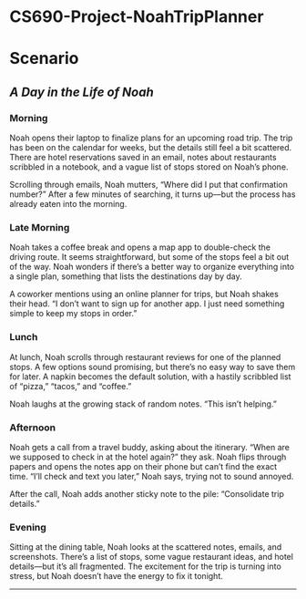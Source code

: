 # CS690-Project-NoahTripPlanner

# Scenario
## _A Day in the Life of Noah_

### Morning

Noah opens their laptop to finalize plans for an upcoming road trip. The trip has been on the calendar for weeks, but the details still feel a bit scattered. There are hotel reservations saved in an email, notes about restaurants scribbled in a notebook, and a vague list of stops stored on Noah’s phone.

Scrolling through emails, Noah mutters, “Where did I put that confirmation number?” After a few minutes of searching, it turns up—but the process has already eaten into the morning.

### Late Morning

Noah takes a coffee break and opens a map app to double-check the driving route. It seems straightforward, but some of the stops feel a bit out of the way. Noah wonders if there’s a better way to organize everything into a single plan, something that lists the destinations day by day.

A coworker mentions using an online planner for trips, but Noah shakes their head. “I don’t want to sign up for another app. I just need something simple to keep my stops in order.”
 

### Lunch

At lunch, Noah scrolls through restaurant reviews for one of the planned stops. A few options sound promising, but there’s no easy way to save them for later. A napkin becomes the default solution, with a hastily scribbled list of “pizza,” “tacos,” and “coffee.”

Noah laughs at the growing stack of random notes. “This isn’t helping.”

### Afternoon

Noah gets a call from a travel buddy, asking about the itinerary. “When are we supposed to check in at the hotel again?” they ask. Noah flips through papers and opens the notes app on their phone but can’t find the exact time. “I’ll check and text you later,” Noah says, trying not to sound annoyed.

After the call, Noah adds another sticky note to the pile: “Consolidate trip details.”

### Evening

Sitting at the dining table, Noah looks at the scattered notes, emails, and screenshots. There’s a list of stops, some vague restaurant ideas, and hotel details—but it’s all fragmented. The excitement for the trip is turning into stress, but Noah doesn’t have the energy to fix it tonight.

***
